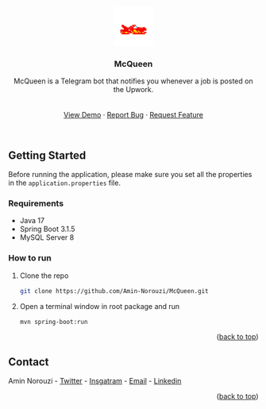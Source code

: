 <!-- PROJECT LOGO -->
<br />
<div align="center">
  <a href="https://github.com/Amin-Norouzi/McQueen">
    <img src="https://github.com/Amin-Norouzi/McQueen/blob/master/assets/mcqueen-logo.png" alt="Logo" width="80" height="80">
  </a>

<h3 align="center">McQueen</h3>

  <p align="center">
    McQueen is a Telegram bot that notifies you whenever a job is posted on the Upwork.
    <br />


<br />
<br />
   <a href="https://github.com/Amin-Norouzi/McQueen#">View Demo</a>
    ·
    <a href="https://github.com/Amin-Norouzi/McQueen/issues">Report Bug</a>
    ·
    <a href="https://github.com/Amin-Norouzi/McQueen/issues">Request Feature</a>

  </p>
</div>

<br />

## Getting Started
Before running the application, please make sure you set all the properties in the ``application.properties`` file.

### Requirements
   - Java 17
   - Spring Boot 3.1.5
   - MySQL Server 8

### How to run

1. Clone the repo
   ```sh
   git clone https://github.com/Amin-Norouzi/McQueen.git
   ```
2. Open a terminal window in root package and run
   ```sh
   mvn spring-boot:run
   ```

<p align="right">(<a href="#top">back to top</a>)</p>

<!-- CONTACT -->

## Contact

Amin Norouzi - [Twitter](https://twitter.com/RealAminNorouzi) - [Insgatram](https://www.instagram.com/realaminnorouzi/) - [Email](mailto:realaminnorouzi@gmail.com) - [Linkedin](https://www.linkedin.com/in/amin-norouzi/)


<p align="right">(<a href="#top">back to top</a>)</p>